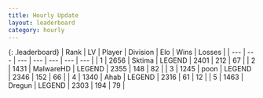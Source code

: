 ```yaml
---
title: Hourly Update
layout: leaderboard
category: hourly
---
```


{: .leaderboard}
| Rank | LV | Player | Division | Elo | Wins | Losses |
| --- | --- | --- | --- | --- | --- | --- |
| <span data-change="0">1</span> | 2656 | <span title="ID: 353063">Sktima</span> | LEGEND | <span data-change="0">2401</span> | <span data-change="0">212</span> | <span data-change="0">67</span> |
| <span data-change="1">2</span> | 1431 | <span title="ID: 261794">MalwareHD</span> | LEGEND | <span data-change="12">2355</span> | <span data-change="4">148</span> | <span data-change="1">82</span> |
| <span data-change="-1">3</span> | 1245 | <span title="ID: 540690">poon</span> | LEGEND | <span data-change="0">2346</span> | <span data-change="0">152</span> | <span data-change="0">66</span> |
| <span data-change="0">4</span> | 1340 | <span title="ID: 402846">Ahab</span> | LEGEND | <span data-change="0">2316</span> | <span data-change="0">61</span> | <span data-change="0">12</span> |
| <span data-change="0">5</span> | 1463 | <span title="ID: 337810">Dregun</span> | LEGEND | <span data-change="0">2303</span> | <span data-change="0">194</span> | <span data-change="0">79</span> |
